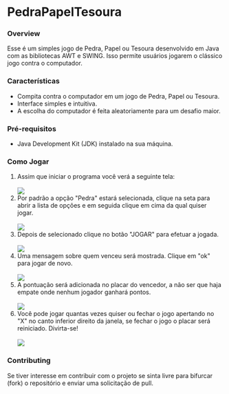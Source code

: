 # PedraPapelTesoura

<h3>Overview</h3>
<p>Esse é um simples jogo de Pedra, Papel ou Tesoura desenvolvido em Java com as bibliotecas AWT e SWING. Isso permite usuários jogarem o clássico jogo contra o computador.</p>

<h3>Características</h3>
<ul>
  <li>Compita contra o computador em um jogo de Pedra, Papel ou Tesoura.</li>
  <li>Interface simples e intuitiva.</li>
  <li>A escolha do computador é feita aleatoriamente para um desafio maior.</li>
</ul>

<h3>Pré-requisitos</h3>
<ul>
  <li>Java Development Kit (JDK) instalado na sua máquina.</li>
</ul>

<h3>Como Jogar</h3>
<ol>
  <li>Assim que iniciar o programa você verá a seguinte tela:</li><br>
  <img src="https://github.com/han-s0l0/PedraPapelTesoura/assets/111011292/08f5fb01-eea7-4b51-9d95-21d579e9a5ab"><br>
  <li>Por padrão a opção "Pedra" estará selecionada, clique na seta para abrir a lista de opções e em seguida clique em cima da qual quiser jogar.</li><br>
  <img src="https://github.com/han-s0l0/PedraPapelTesoura/assets/111011292/7cc2d4e0-6018-457c-86d6-5776b1daeb50"><br>
  <li>Depois de selecionado clique no botão "JOGAR" para efetuar a jogada.</li><br>
  <img src="https://github.com/han-s0l0/PedraPapelTesoura/assets/111011292/15d22d09-8025-4689-a837-a1c535355a79"><br>
  <li>Uma mensagem sobre quem venceu será mostrada. Clique em "ok" para jogar de novo.</li><br>
  <img src="https://github.com/han-s0l0/PedraPapelTesoura/assets/111011292/9f129af9-d7eb-4105-ae53-3ac683e9bec6"><br>
  <li>A pontuação será adicionada no placar do vencedor, a não ser que haja empate onde nenhum jogador ganhará pontos.</li><br>
  <img src="https://github.com/han-s0l0/PedraPapelTesoura/assets/111011292/3c4f94fd-83c9-4c23-96d6-10cd61d85c70"><br>
  <li>Você pode jogar quantas vezes quiser ou fechar o jogo apertando no "X" no canto inferior direito da janela, se fechar o jogo o placar será reiniciado. Divirta-se!</li><br>
  <img src="https://github.com/han-s0l0/PedraPapelTesoura/assets/111011292/041edb06-d544-429c-8d95-dba871f3d903"><br>
</ol>

<h3>Contributing</h3>
<p>Se tiver interesse em contribuir com o projeto se sinta livre para bifurcar (fork) o repositório e enviar uma solicitação de pull.</p>
